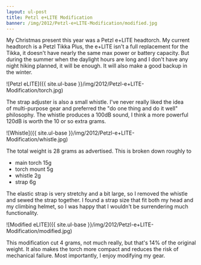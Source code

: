 ```yaml
---
layout: ul-post
title: Petzl e+LITE Modification
banner: /img/2012/Petzl-e+LITE-Modification/modified.jpg
---
```


My Christmas present this year was a Petzl e+LITE headtorch. My current headtorch is a Petzl Tikka Plus, the e+LITE isn't a full replacement for the Tikka, it doesn't have nearly the same max power or battery capacity. But during the summer when the daylight hours are long and I don't have any night hiking planned, it will be enough. It will also make a good backup in the winter.

![Petzl eLITE]({{ site.ul-base }}/img/2012/Petzl-e+LITE-Modification/torch.jpg)

<!--more-->

The strap adjuster is also a small whistle. I've never really liked the idea of multi-purpose gear and preferred the "do one thing and do it well" philosophy. The whistle produces a 100dB sound, I think a more powerful 120dB is worth the 10 or so extra grams.

![Whistle]({{ site.ul-base }}/img/2012/Petzl-e+LITE-Modification/whistle.jpg)

The total weight is 28 grams as advertised. This is broken down roughly to

* main torch 15g
* torch mount 5g
* whistle 2g
* strap 6g

The elastic strap is very stretchy and a bit large, so I removed the whistle and sewed the strap together. I found a strap size that fit both my head and my climbing helmet, so I was happy that I wouldn't be surrendering much functionality.

![Modified eLITE]({{ site.ul-base }}/img/2012/Petzl-e+LITE-Modification/modified.jpg)

This modification cut 4 grams, not much really, but that's 14% of the original weight. It also makes the torch more compact and reduces the risk of mechanical failure. Most importantly, I enjoy modifying my gear.
